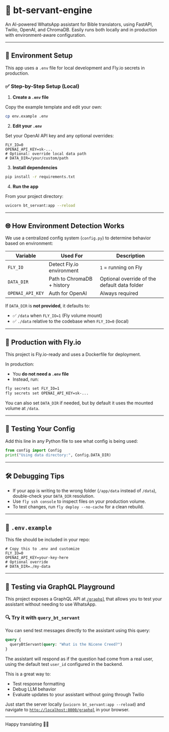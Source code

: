 # 🧠 bt-servant-engine

An AI-powered WhatsApp assistant for Bible translators, using FastAPI, Twilio, OpenAI, and ChromaDB. Easily runs both locally and in production with environment-aware configuration.

---

## 🚀 Environment Setup

This app uses a `.env` file for local development and Fly.io secrets in production.

### ✅ Step-by-Step Setup (Local)

1. **Create a `.env` file**

Copy the example template and edit your own:

```bash
cp env.example .env
```

2. **Edit your `.env`**

Set your OpenAI API key and any optional overrides:

```env
FLY_IO=0
OPENAI_API_KEY=sk-...
# Optional: override local data path
# DATA_DIR=/your/custom/path
```

3. **Install dependencies**

```bash
pip install -r requirements.txt
```

4. **Run the app**

From your project directory:

```bash
uvicorn bt_servant:app --reload
```

---

## 🌐 How Environment Detection Works

We use a centralized config system (`config.py`) to determine behavior based on environment:

| Variable     | Used For                    | Description |
|--------------|-----------------------------|-------------|
| `FLY_IO`     | Detect Fly.io environment   | `1` = running on Fly |
| `DATA_DIR`   | Path to ChromaDB + history  | Optional override of the default data folder |
| `OPENAI_API_KEY` | Auth for OpenAI        | Always required |

If `DATA_DIR` is **not provided**, it defaults to:

- ✅ `/data` when `FLY_IO=1` (Fly volume mount)
- ✅ `./data` relative to the codebase when `FLY_IO=0` (local)

---

## 🔐 Production with Fly.io

This project is Fly.io-ready and uses a Dockerfile for deployment.

In production:

- You **do not need a `.env` file**
- Instead, run:

```bash
fly secrets set FLY_IO=1
fly secrets set OPENAI_API_KEY=sk-...
```

You can also set `DATA_DIR` if needed, but by default it uses the mounted volume at `/data`.

---

## 🧪 Testing Your Config

Add this line in any Python file to see what config is being used:

```python
from config import Config
print("Using data directory:", Config.DATA_DIR)
```

---

## 🛠️ Debugging Tips

- If your app is writing to the wrong folder (`/app/data` instead of `/data`), double-check your `DATA_DIR` resolution.
- Use `fly ssh console` to inspect files on your production volume.
- To test changes, run `fly deploy --no-cache` for a clean rebuild.

---

## 📂 `.env.example`

This file should be included in your repo:

```env
# Copy this to .env and customize
FLY_IO=0
OPENAI_API_KEY=your-key-here
# Optional override
# DATA_DIR=./my-data
```


---

## 🧪 Testing via GraphQL Playground

This project exposes a GraphQL API at [`/graphql`](http://localhost:8000/graphql) that allows you to test your assistant without needing to use WhatsApp.

### 🔍 Try it with `query_bt_servant`

You can send test messages directly to the assistant using this query:

```graphql
query {
  queryBtServant(query: "What is the Nicene Creed?")
}
```

The assistant will respond as if the question had come from a real user, using the default test `user_id` configured in the backend.

This is a great way to:
- Test response formatting
- Debug LLM behavior
- Evaluate updates to your assistant without going through Twilio

Just start the server locally (`uvicorn bt_servant:app --reload`) and navigate to [`http://localhost:8000/graphql`](http://localhost:8000/graphql) in your browser.


---

Happy translating 🚀📖
